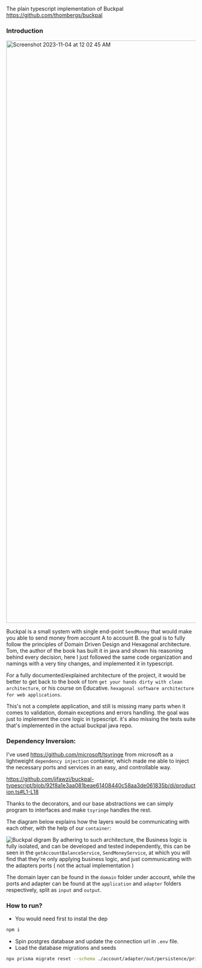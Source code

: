 The plain typescript implementation of Buckpal
https://github.com/thombergs/buckpal

### Introduction 

<img width="1543" alt="Screenshot 2023-11-04 at 12 02 45 AM" src="https://github.com/iifawzi/buckpal-typescript/assets/46695441/b58728f7-3341-4726-ab52-6572d15d6667">

Buckpal is a small system with single end-point `SendMoney` that would make you able to send money from account A to account B. 
the goal is to fully follow the principles of Domain Driven Design and Hexagonal architecture. Tom, the author of the book has built it in java and shown his reasoning behind every decision, here I just followed the same code organization and namings with a very tiny changes, and implemented it in typescript. 

For a fully documented/explained architecture of the project, it would be better to get back to the book of tom `get your hands dirty with clean architecture`, or his course on Educative. `hexagonal software architecture for web applications`.

This's not a complete application, and still is missing many parts when it comes to validation, domain exceptions and errors handling. 
the goal was just to implement the core logic in typescript. it's also missing the tests suite that's implemented in the actual buckpal java repo.

### Dependency Inversion: 

I've used https://github.com/microsoft/tsyringe from microsoft as a lightweight `dependency injection` container, which made me able to inject the necessary ports and services in an easy, and controllable way. 

https://github.com/iifawzi/buckpal-typescript/blob/92f8a1e3aa081beae61408440c58aa3de061835b/di/production.ts#L1-L18

Thanks to the decorators, and our base abstractions we can simply program to interfaces and make `tsyringe` handles the rest. 

The diagram below explains how the layers would be communicating with each other, with the help of our `container`:

![Buckpal digram](https://github.com/iifawzi/buckpal-typescript/assets/46695441/25909b6b-79cd-4818-afd3-b1d42a3807e5)
By adhering to such architecture, the Business logic is fully isolated, and can be developed and tested independently, this can be seen 
in the `getAccountBalanceService`, `SendMoneyService`, at which you will find that they're only applying business logic, and just communicating with the adapters ports ( not the actual implementation )


The domain layer can be found in the `domain` folder under account, while the ports and adapter can be found at the `application` and `adapter` folders respectively, split as `input` and `output`. 

### How to run?

- You would need first to instal the dep

```bash
npm i
```

- Spin postgres database and update the connection url in `.env` file. 
- Load the database migrations and seeds

``` bash
npx prisma migrate reset --schema ./account/adapter/out/persistence/prisma/schema.prisma
```


